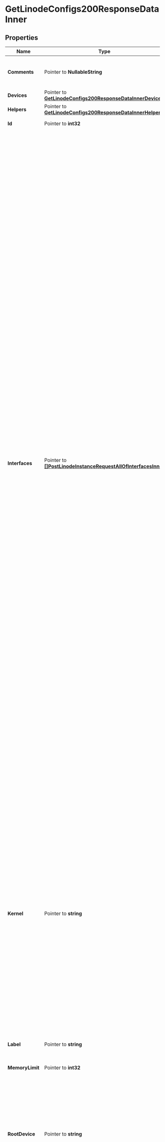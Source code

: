 # GetLinodeConfigs200ResponseDataInner

## Properties

Name | Type | Description | Notes
------------ | ------------- | ------------- | -------------
**Comments** | Pointer to **NullableString** | Optional field for arbitrary User comments on this Config. | [optional] 
**Devices** | Pointer to [**GetLinodeConfigs200ResponseDataInnerDevices**](GetLinodeConfigs200ResponseDataInnerDevices.md) |  | [optional] 
**Helpers** | Pointer to [**GetLinodeConfigs200ResponseDataInnerHelpers**](GetLinodeConfigs200ResponseDataInnerHelpers.md) |  | [optional] 
**Id** | Pointer to **int32** | The ID of this Config. | [optional] [readonly] 
**Interfaces** | Pointer to [**[]PostLinodeInstanceRequestAllOfInterfacesInner**](PostLinodeInstanceRequestAllOfInterfacesInner.md) | An array of Network Interfaces to add to this Linode&#39;s Configuration Profile. At least one and up to three Interface objects can exist in this array. The position in the array determines which of the Linode&#39;s network Interfaces is configured:  - First [0]:  eth0 - Second [1]: eth1 - Third [2]:  eth2  When updating a Linode&#39;s Interfaces, _each Interface must be redefined_. An empty &#x60;interfaces&#x60; array results in a default &#x60;public&#x60; type Interface configuration only.  If no public Interface is configured, public IP addresses are still assigned to the Linode but will not be usable without manual configuration.  __Note__. Changes to Linode Interface configurations can be enabled by rebooting the Linode.  &#x60;vpc&#x60; details  See the [VPC documentation](https://www.linode.com/docs/products/networking/vpc/#technical-specifications) guide for its specifications and limitations.  &#x60;vlan&#x60; details  - Only Next Generation Network (NGN) data centers support VLANs. Run the [List regions](https://techdocs.akamai.com/linode-api/reference/get-regions) operation to view the capabilities of data center regions. If a VLAN is attached to your Linode and you attempt to migrate or clone it to a non-NGN data center, the migration or cloning will not initiate. If a Linode cannot be migrated or cloned because of an incompatibility, you will be prompted to select a different data center or contact support. - See the [VLANs Overview](https://www.linode.com/docs/products/networking/vlans/#technical-specifications) guide to view additional specifications and limitations. | [optional] 
**Kernel** | Pointer to **string** | A Kernel ID to boot a Linode with. Here are examples of commonly used kernels:  - &#x60;linode/latest-64bit&#x60; (default): Our latest kernel at the time of instance boot/reboot. - &#x60;linode/grub2&#x60;: The upstream distribution-supplied kernel that is installed on the primary disk, or a custom kernel if installed. - &#x60;linode/direct-disk&#x60;: The MBR (Master Boot Record) of the primary disk/root device, used instead of a Linux kernel.  For a complete list of options, run the [List kernels](https://techdocs.akamai.com/linode-api/reference/get-kernels) operation. | [optional] [default to "linode/latest-64bit"]
**Label** | Pointer to **string** | The Config&#39;s label is for display purposes only. | [optional] 
**MemoryLimit** | Pointer to **int32** | Defaults to the total RAM of the Linode. | [optional] 
**RootDevice** | Pointer to **string** | The root device to boot.  - If no value or an invalid value is provided, root device will default to &#x60;/dev/sda&#x60;. - If the device specified at the root device location is not mounted, the Linode will not boot until a device is mounted. | [optional] 
**RunLevel** | Pointer to **string** | Defines the state of your Linode after booting. Defaults to &#x60;default&#x60;. | [optional] 
**VirtMode** | Pointer to **string** | Controls the virtualization mode. Defaults to &#x60;paravirt&#x60;.  - &#x60;paravirt&#x60; is suitable for most cases. Linodes running in paravirt mode share some qualities with the host, ultimately making it run faster since there is less transition between it and the host. - &#x60;fullvirt&#x60; affords more customization, but is slower because 100% of the VM is virtualized. | [optional] 

## Methods

### NewGetLinodeConfigs200ResponseDataInner

`func NewGetLinodeConfigs200ResponseDataInner() *GetLinodeConfigs200ResponseDataInner`

NewGetLinodeConfigs200ResponseDataInner instantiates a new GetLinodeConfigs200ResponseDataInner object
This constructor will assign default values to properties that have it defined,
and makes sure properties required by API are set, but the set of arguments
will change when the set of required properties is changed

### NewGetLinodeConfigs200ResponseDataInnerWithDefaults

`func NewGetLinodeConfigs200ResponseDataInnerWithDefaults() *GetLinodeConfigs200ResponseDataInner`

NewGetLinodeConfigs200ResponseDataInnerWithDefaults instantiates a new GetLinodeConfigs200ResponseDataInner object
This constructor will only assign default values to properties that have it defined,
but it doesn't guarantee that properties required by API are set

### GetComments

`func (o *GetLinodeConfigs200ResponseDataInner) GetComments() string`

GetComments returns the Comments field if non-nil, zero value otherwise.

### GetCommentsOk

`func (o *GetLinodeConfigs200ResponseDataInner) GetCommentsOk() (*string, bool)`

GetCommentsOk returns a tuple with the Comments field if it's non-nil, zero value otherwise
and a boolean to check if the value has been set.

### SetComments

`func (o *GetLinodeConfigs200ResponseDataInner) SetComments(v string)`

SetComments sets Comments field to given value.

### HasComments

`func (o *GetLinodeConfigs200ResponseDataInner) HasComments() bool`

HasComments returns a boolean if a field has been set.

### SetCommentsNil

`func (o *GetLinodeConfigs200ResponseDataInner) SetCommentsNil(b bool)`

 SetCommentsNil sets the value for Comments to be an explicit nil

### UnsetComments
`func (o *GetLinodeConfigs200ResponseDataInner) UnsetComments()`

UnsetComments ensures that no value is present for Comments, not even an explicit nil
### GetDevices

`func (o *GetLinodeConfigs200ResponseDataInner) GetDevices() GetLinodeConfigs200ResponseDataInnerDevices`

GetDevices returns the Devices field if non-nil, zero value otherwise.

### GetDevicesOk

`func (o *GetLinodeConfigs200ResponseDataInner) GetDevicesOk() (*GetLinodeConfigs200ResponseDataInnerDevices, bool)`

GetDevicesOk returns a tuple with the Devices field if it's non-nil, zero value otherwise
and a boolean to check if the value has been set.

### SetDevices

`func (o *GetLinodeConfigs200ResponseDataInner) SetDevices(v GetLinodeConfigs200ResponseDataInnerDevices)`

SetDevices sets Devices field to given value.

### HasDevices

`func (o *GetLinodeConfigs200ResponseDataInner) HasDevices() bool`

HasDevices returns a boolean if a field has been set.

### GetHelpers

`func (o *GetLinodeConfigs200ResponseDataInner) GetHelpers() GetLinodeConfigs200ResponseDataInnerHelpers`

GetHelpers returns the Helpers field if non-nil, zero value otherwise.

### GetHelpersOk

`func (o *GetLinodeConfigs200ResponseDataInner) GetHelpersOk() (*GetLinodeConfigs200ResponseDataInnerHelpers, bool)`

GetHelpersOk returns a tuple with the Helpers field if it's non-nil, zero value otherwise
and a boolean to check if the value has been set.

### SetHelpers

`func (o *GetLinodeConfigs200ResponseDataInner) SetHelpers(v GetLinodeConfigs200ResponseDataInnerHelpers)`

SetHelpers sets Helpers field to given value.

### HasHelpers

`func (o *GetLinodeConfigs200ResponseDataInner) HasHelpers() bool`

HasHelpers returns a boolean if a field has been set.

### GetId

`func (o *GetLinodeConfigs200ResponseDataInner) GetId() int32`

GetId returns the Id field if non-nil, zero value otherwise.

### GetIdOk

`func (o *GetLinodeConfigs200ResponseDataInner) GetIdOk() (*int32, bool)`

GetIdOk returns a tuple with the Id field if it's non-nil, zero value otherwise
and a boolean to check if the value has been set.

### SetId

`func (o *GetLinodeConfigs200ResponseDataInner) SetId(v int32)`

SetId sets Id field to given value.

### HasId

`func (o *GetLinodeConfigs200ResponseDataInner) HasId() bool`

HasId returns a boolean if a field has been set.

### GetInterfaces

`func (o *GetLinodeConfigs200ResponseDataInner) GetInterfaces() []PostLinodeInstanceRequestAllOfInterfacesInner`

GetInterfaces returns the Interfaces field if non-nil, zero value otherwise.

### GetInterfacesOk

`func (o *GetLinodeConfigs200ResponseDataInner) GetInterfacesOk() (*[]PostLinodeInstanceRequestAllOfInterfacesInner, bool)`

GetInterfacesOk returns a tuple with the Interfaces field if it's non-nil, zero value otherwise
and a boolean to check if the value has been set.

### SetInterfaces

`func (o *GetLinodeConfigs200ResponseDataInner) SetInterfaces(v []PostLinodeInstanceRequestAllOfInterfacesInner)`

SetInterfaces sets Interfaces field to given value.

### HasInterfaces

`func (o *GetLinodeConfigs200ResponseDataInner) HasInterfaces() bool`

HasInterfaces returns a boolean if a field has been set.

### GetKernel

`func (o *GetLinodeConfigs200ResponseDataInner) GetKernel() string`

GetKernel returns the Kernel field if non-nil, zero value otherwise.

### GetKernelOk

`func (o *GetLinodeConfigs200ResponseDataInner) GetKernelOk() (*string, bool)`

GetKernelOk returns a tuple with the Kernel field if it's non-nil, zero value otherwise
and a boolean to check if the value has been set.

### SetKernel

`func (o *GetLinodeConfigs200ResponseDataInner) SetKernel(v string)`

SetKernel sets Kernel field to given value.

### HasKernel

`func (o *GetLinodeConfigs200ResponseDataInner) HasKernel() bool`

HasKernel returns a boolean if a field has been set.

### GetLabel

`func (o *GetLinodeConfigs200ResponseDataInner) GetLabel() string`

GetLabel returns the Label field if non-nil, zero value otherwise.

### GetLabelOk

`func (o *GetLinodeConfigs200ResponseDataInner) GetLabelOk() (*string, bool)`

GetLabelOk returns a tuple with the Label field if it's non-nil, zero value otherwise
and a boolean to check if the value has been set.

### SetLabel

`func (o *GetLinodeConfigs200ResponseDataInner) SetLabel(v string)`

SetLabel sets Label field to given value.

### HasLabel

`func (o *GetLinodeConfigs200ResponseDataInner) HasLabel() bool`

HasLabel returns a boolean if a field has been set.

### GetMemoryLimit

`func (o *GetLinodeConfigs200ResponseDataInner) GetMemoryLimit() int32`

GetMemoryLimit returns the MemoryLimit field if non-nil, zero value otherwise.

### GetMemoryLimitOk

`func (o *GetLinodeConfigs200ResponseDataInner) GetMemoryLimitOk() (*int32, bool)`

GetMemoryLimitOk returns a tuple with the MemoryLimit field if it's non-nil, zero value otherwise
and a boolean to check if the value has been set.

### SetMemoryLimit

`func (o *GetLinodeConfigs200ResponseDataInner) SetMemoryLimit(v int32)`

SetMemoryLimit sets MemoryLimit field to given value.

### HasMemoryLimit

`func (o *GetLinodeConfigs200ResponseDataInner) HasMemoryLimit() bool`

HasMemoryLimit returns a boolean if a field has been set.

### GetRootDevice

`func (o *GetLinodeConfigs200ResponseDataInner) GetRootDevice() string`

GetRootDevice returns the RootDevice field if non-nil, zero value otherwise.

### GetRootDeviceOk

`func (o *GetLinodeConfigs200ResponseDataInner) GetRootDeviceOk() (*string, bool)`

GetRootDeviceOk returns a tuple with the RootDevice field if it's non-nil, zero value otherwise
and a boolean to check if the value has been set.

### SetRootDevice

`func (o *GetLinodeConfigs200ResponseDataInner) SetRootDevice(v string)`

SetRootDevice sets RootDevice field to given value.

### HasRootDevice

`func (o *GetLinodeConfigs200ResponseDataInner) HasRootDevice() bool`

HasRootDevice returns a boolean if a field has been set.

### GetRunLevel

`func (o *GetLinodeConfigs200ResponseDataInner) GetRunLevel() string`

GetRunLevel returns the RunLevel field if non-nil, zero value otherwise.

### GetRunLevelOk

`func (o *GetLinodeConfigs200ResponseDataInner) GetRunLevelOk() (*string, bool)`

GetRunLevelOk returns a tuple with the RunLevel field if it's non-nil, zero value otherwise
and a boolean to check if the value has been set.

### SetRunLevel

`func (o *GetLinodeConfigs200ResponseDataInner) SetRunLevel(v string)`

SetRunLevel sets RunLevel field to given value.

### HasRunLevel

`func (o *GetLinodeConfigs200ResponseDataInner) HasRunLevel() bool`

HasRunLevel returns a boolean if a field has been set.

### GetVirtMode

`func (o *GetLinodeConfigs200ResponseDataInner) GetVirtMode() string`

GetVirtMode returns the VirtMode field if non-nil, zero value otherwise.

### GetVirtModeOk

`func (o *GetLinodeConfigs200ResponseDataInner) GetVirtModeOk() (*string, bool)`

GetVirtModeOk returns a tuple with the VirtMode field if it's non-nil, zero value otherwise
and a boolean to check if the value has been set.

### SetVirtMode

`func (o *GetLinodeConfigs200ResponseDataInner) SetVirtMode(v string)`

SetVirtMode sets VirtMode field to given value.

### HasVirtMode

`func (o *GetLinodeConfigs200ResponseDataInner) HasVirtMode() bool`

HasVirtMode returns a boolean if a field has been set.


[[Back to Model list]](../README.md#documentation-for-models) [[Back to API list]](../README.md#documentation-for-api-endpoints) [[Back to README]](../README.md)


